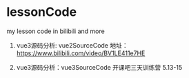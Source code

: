 # lessonCode
my lesson code in bilibili and more

1.  vue3源码分析: vue2SourceCode
    地址： https://www.bilibili.com/video/BV1LE411e7HE

2.  vue3源码分析：vue3SourceCode
    开课吧三天训练营 5.13-15
